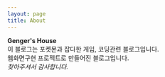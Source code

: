 ```yaml
---
layout: page
title: About
---
```


**Genger's House** 
<br>
이 블로그는 포켓몬과 잡다한 게임, 코딩관련 블로그입니다.<br>
웹화면구현 프로젝트로 만들어진 블로그입니다.<br>
<em>찾아주셔서 감사합니다.</em>


